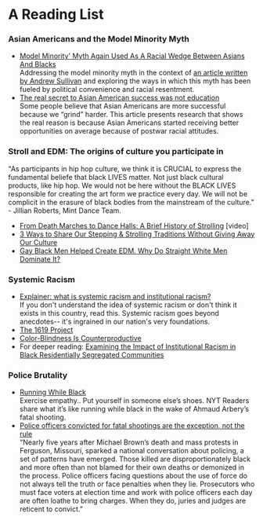 # A Reading List
### Asian Americans and the Model Minority Myth 
- [Model Minority' Myth Again Used As A Racial Wedge Between Asians And Blacks](https://www.npr.org/sections/codeswitch/2017/04/19/524571669/model-minority-myth-again-used-as-a-racial-wedge-between-asians-and-blacks)
<br> Addressing the model minority myth in the context of [an article written by Andrew Sullivan](https://nymag.com/intelligencer/2017/04/why-do-democrats-feel-sorry-for-hillary-clinton.html) and exploring the ways in which this myth has been fueled by political convenience and racial resentment.
- [The real secret to Asian American success was not education](https://www.washingtonpost.com/news/wonk/wp/2016/11/19/the-real-secret-to-asian-american-success-was-not-education/)
<br> Some people believe that Asian Americans are more successful because we “grind” harder. This article presents research that shows the real reason is because Asian Americans started receiving better opportunities on average because of postwar racial attitudes.
### Stroll and EDM: The origins of culture you participate in
"As participants in hip hop culture, we think it is CRUCIAL to express the fundamental beliefe that black LIVES matter. Not just black cultural products, like hip hop. We would not be here without the BLACK LIVES responsible for creating the art form we practice every day. We will not be complicit in the erasure of black bodies from the mainstream of the culture." - Jillian Roberts, Mint Dance Team.
- [From Death Marches to Dance Halls: A Brief History of Strolling](https://youtu.be/DgSb6x1YuXE) [video]
- [3 Ways to Share Our Stepping & Strolling Traditions Without Giving Away Our Culture](https://www.watchtheyard.com/stroll/3-ways-to-share-our-stepping-strolling-traditions-without-giving-away-our-culture/)
- [Gay Black Men Helped Create EDM. Why Do Straight White Men Dominate It?](https://www.billboard.com/articles/news/pride/8460757/gay-black-men-edm-influence-history)
### Systemic Racism
- [Explainer: what is systemic racism and institutional racism?](https://theconversation.com/explainer-what-is-systemic-racism-and-institutional-racism-131152)
<br> If you don't understand the idea of systemic racism or don't think it exists in this country, read this. Systemic racism goes beyond anecdotes-- it's ingrained in our nation's very foundations. 
- [The 1619 Project](https://www.nytimes.com/interactive/2019/08/14/magazine/1619-america-slavery.html)
- [Color-Blindness Is Counterproductive](https://www.theatlantic.com/politics/archive/2015/09/color-blindness-is-counterproductive/405037/)
- For deeper reading: [Examining the Impact of Institutional Racism in
Black Residentially Segregated Communities](https://digitalscholarship.tsu.edu/cgi/viewcontent.cgi?article=1032&context=rbjpa
)
### Police Brutality
- [Running While Black](https://www.nytimes.com/2020/05/18/sports/running-while-black-ahmaud-arbery.html?action=click&block=associated_collection_recirc&impression_id=422833576&index=1&pgtype=Article&region=footer)
<br>Exercise empathy.. Put yourself in someone else’s shoes. NYT Readers share what it’s like running while black in the wake of Ahmaud Arbery’s fatal shooting.
- [Police officers convicted for fatal shootings are the exception, not the rule](https://www.nbcnews.com/news/nbcblk/police-officers-convicted-fatal-shootings-are-exception-not-rule-n982741)
<br> “Nearly five years after Michael Brown’s death and mass protests in Ferguson, Missouri, sparked a national conversation about policing, a set of patterns have emerged. Those killed are disproportionately black and more often than not blamed for their own deaths or demonized in the process. Police officers facing questions about the use of force do not always tell the truth or face penalties when they lie. Prosecutors who must face voters at election time and work with police officers each day are often loathe to bring charges. When they do, juries and judges are reticent to convict.”






